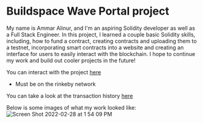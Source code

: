 # Buildspace Wave Portal project

My name is Ammar Alinur, and I'm an aspiring Solidity developer as well as a Full Stack Engineer. In this project, I learned a couple basic Solidity skills, including, how to fund a contract, creating contracts and uploading them to a testnet, incorporating smart contracts into a website and creating an interface for users to easily interact with the blockchain. I hope to continue my work and build out cooler projects in the future!

You can interact with the project [here](https://waveportal-starter-project.aammaarr.repl.co/?)
* Must be on the rinkeby network


You can take a look at the transaction history [here](https://rinkeby.etherscan.io/address/0xdcabfa3e2256a9401723ca85341b301bb89d078d)

Below is some images of what my work looked like: ![Screen Shot 2022-02-28 at 1 54 09 PM](https://user-images.githubusercontent.com/59621105/156064957-af247428-92df-4ad9-a0dd-f92cd95bad39.png)

